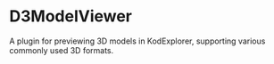 # D3ModelViewer
A plugin for previewing 3D models in KodExplorer, supporting various commonly used 3D formats.
